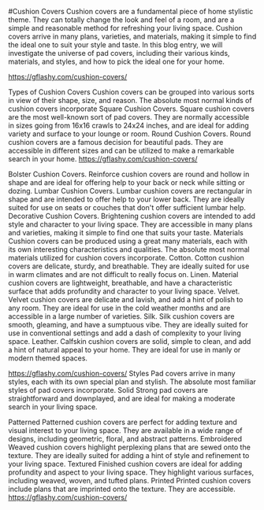 #Cushion Covers
Cushion covers are a fundamental piece of home stylistic theme. They can totally change the look and feel of a room, and are a simple and reasonable method for refreshing your living space. Cushion covers arrive in many plans, varieties, and materials, making it simple to find the ideal one to suit your style and taste.
In this blog entry, we will investigate the universe of pad covers, including their various kinds, materials, and styles, and how to pick the ideal one for your home.

 https://gflashy.com/cushion-covers/

  
Types of Cushion Covers
Cushion covers can be grouped into various sorts in view of their shape, size, and reason. The absolute most normal kinds of cushion covers incorporate
Square Cushion Covers.
Square cushion covers are the most well-known sort of pad covers. They are normally accessible in sizes going from 16x16 crawls to 24x24 inches, and are ideal for adding variety and surface to your lounge or room.
Round Cushion Covers.
Round cushion covers are a famous decision for beautiful pads. They are accessible in different sizes and can be utilized to make a remarkable search in your home.
https://gflashy.com/cushion-covers/

Bolster Cushion Covers.
Reinforce cushion covers are round and hollow in shape and are ideal for offering help to your back or neck while sitting or dozing.
Lumbar Cushion Covers.
Lumbar cushion covers are rectangular in shape and are intended to offer help to your lower back. They are ideally suited for use on seats or couches that don't offer sufficient lumbar help.
Decorative Cushion Covers.
Brightening cushion covers are intended to add style and character to your living space. They are accessible in many plans and varieties, making it simple to find one that suits your taste.
Materials
Cushion covers can be produced using a great many materials, each with its own interesting characteristics and qualities. The absolute most normal materials utilized for cushion covers incorporate.
Cotton.
Cotton cushion covers are delicate, sturdy, and breathable. They are ideally suited for use in warm climates and are not difficult to really focus on.
Linen.
Material cushion covers are lightweight, breathable, and have a characteristic surface that adds profundity and character to your living space.
Velvet.
Velvet cushion covers are delicate and lavish, and add a hint of polish to any room. They are ideal for use in the cold weather months and are accessible in a large number of varieties.
Silk.
Silk cushion covers are smooth, gleaming, and have a sumptuous vibe. They are ideally suited for use in conventional settings and add a dash of complexity to your living space.
Leather.
Calfskin cushion covers are solid, simple to clean, and add a hint of natural appeal to your home. They are ideal for use in manly or modern themed spaces.

https://gflashy.com/cushion-covers/
Styles
Pad covers arrive in many styles, each with its own special plan and stylish. The absolute most familiar styles of pad covers incorporate.
Solid
Strong pad covers are straightforward and downplayed, and are ideal for making a moderate search in your living space.

Patterned
Patterned cushion covers are perfect for adding texture and visual interest to your living space. They are available in a wide range of designs, including geometric, floral, and abstract patterns.
Embroidered
Weaved cushion covers highlight perplexing plans that are sewed onto the texture. They are ideally suited for adding a hint of style and refinement to your living space.
Textured
Finished cushion covers are ideal for adding profundity and aspect to your living space. They highlight various surfaces, including weaved, woven, and tufted plans.
Printed
Printed cushion covers include plans that are imprinted onto the texture. They are accessible.
https://gflashy.com/cushion-covers/
